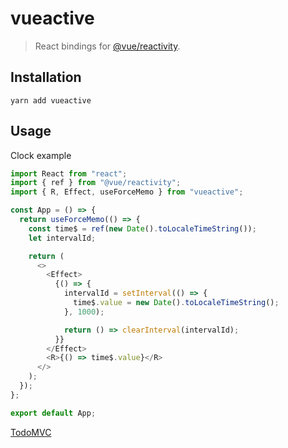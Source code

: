 # vueactive
> React bindings for [@vue/reactivity](https://www.npmjs.com/package/@vue/reactivity).

## Installation

```
yarn add vueactive
```

## Usage

Clock example

```js
import React from "react";
import { ref } from "@vue/reactivity";
import { R, Effect, useForceMemo } from "vueactive";

const App = () => {
  return useForceMemo(() => {
    const time$ = ref(new Date().toLocaleTimeString());
    let intervalId;

    return (
      <>
        <Effect>
          {() => {
            intervalId = setInterval(() => {
              time$.value = new Date().toLocaleTimeString();
            }, 1000);

            return () => clearInterval(intervalId);
          }}
        </Effect>
        <R>{() => time$.value}</R>
      </>
    );
  });
};

export default App;
```

[TodoMVC](./examples/TodoMVC/index.js)
